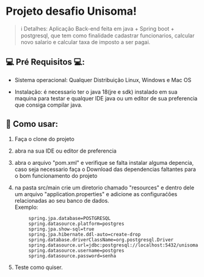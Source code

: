 # Projeto desafio Unisoma!

> ℹ️ Detalhes: Aplicação Back-end feita em java + Spring boot + postgresql, que tem como finalidade cadastrar funcionarios, calcular novo salario e calcular taxa de imposto a ser pagai.

## 💻 Pré Requisitos 💻:

- Sistema operacional: Qualquer Distribuição Linux, Windows e Mac OS

- Instalação: é necessario ter o java 18(jre e sdk) instalado em sua maquina para testar e qualquer IDE java ou um editor de sua preferencia que consiga compilar java.

## 📃 Como usar:

1. Faça o clone do projeto

2. abra na sua IDE ou editor de preferencia

3. abra o arquivo "pom.xml" e verifique se falta instalar alguma depencia, caso seja necessario faça o Download das dependencias faltantes para o bom funcionamento do projeto

4. na pasta src/main crie um diretorio chamado "resources" e dentro dele um arquivo "application.properties" e adicione as configuraćões relacionadas ao seu banco de dados.
    <br/>Exemplo:
    
   ``` 
        spring.jpa.database=POSTGRESQL
        spring.datasource.platform=postgres
        spring.jpa.show-sql=true
        spring.jpa.hibernate.ddl-auto=create-drop   
        spring.database.driverClassName=org.postgresql.Driver
        spring.datasource.url=jdbc:postgresql://localhost:5432/unisoma
        spring.datasource.username=postgres
        spring.datasource.password=senha
   ```

5. Teste como quiser.
